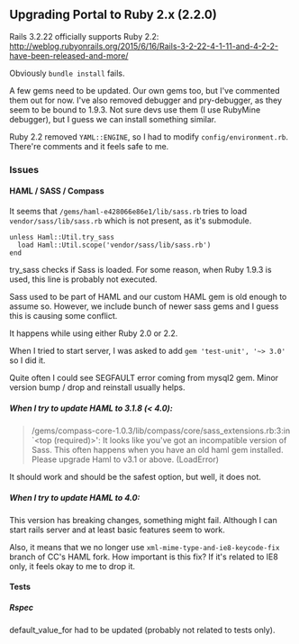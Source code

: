 ## Upgrading Portal to Ruby 2.x (2.2.0)

Rails 3.2.22 officially supports Ruby 2.2:
http://weblog.rubyonrails.org/2015/6/16/Rails-3-2-22-4-1-11-and-4-2-2-have-been-released-and-more/

Obviously `bundle install` fails.

A few gems need to be updated. Our own gems too, but I've commented them out for now.
I've also removed debugger and pry-debugger, as they seem to be bound to 1.9.3. Not sure 
devs use them (I use RubyMine debugger), but I guess we can install something similar.

Ruby 2.2 removed `YAML::ENGINE`, so I had to modify `config/environment.rb`. There're comments
and it feels safe to me.

### Issues

#### HAML / SASS / Compass

It seems that `/gems/haml-e428066e86e1/lib/sass.rb`
tries to load `vendor/sass/lib/sass.rb` which is not present, as it's submodule.

```
unless Haml::Util.try_sass
  load Haml::Util.scope('vendor/sass/lib/sass.rb')
end
```

try_sass checks if Sass is loaded. For some reason, when Ruby 1.9.3 is used, this line is probably not executed.

Sass used to be part of HAML and our custom HAML gem is old enough to assume so.
However, we include bunch of newer sass gems and I guess this is causing some conflict.

It happens while using either Ruby 2.0 or 2.2.

When I tried to start server, I was asked to add `gem 'test-unit', '~> 3.0'` so I did it.

Quite often I could see SEGFAULT error coming from mysql2 gem. Minor version bump / drop and reinstall usually helps.

##### When I try to update HAML to 3.1.8 (< 4.0):

> /gems/compass-core-1.0.3/lib/compass/core/sass_extensions.rb:3:in `<top (required)>': It looks like you've got an incompatible version of Sass. This often happens when you have an old haml gem installed. Please upgrade Haml to v3.1 or above. (LoadError)

It should work and should be the safest option, but well, it does not.

##### When I try to update HAML to 4.0:

This version has breaking changes, something might fail. Although I can start rails server and at least basic features 
seem to work.

Also, it means that we no longer use `xml-mime-type-and-ie8-keycode-fix` branch of CC's HAML fork.
How important is this fix? If it's related to IE8 only, it feels okay to me to drop it.

#### Tests

##### Rspec

default_value_for had to be updated (probably not related to tests only).